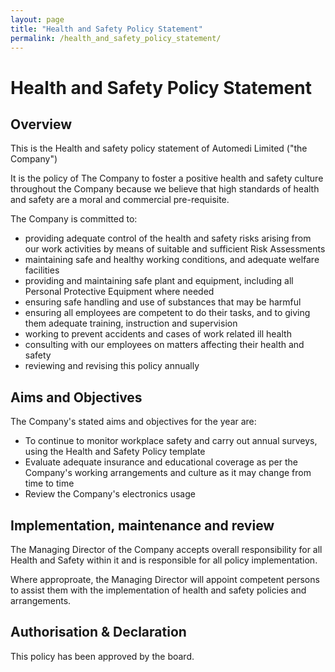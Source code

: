 ```yaml
---
layout: page
title: "Health and Safety Policy Statement"
permalink: /health_and_safety_policy_statement/
---
```

# Health and Safety Policy Statement

## Overview

This is the Health and safety policy statement of Automedi Limited (&quot;the Company&quot;)

It is the policy of The Company to foster a positive health and safety culture throughout the Company because we believe that high standards of health and safety are a moral and commercial pre-requisite.

The Company is committed to:

- providing adequate control of the health and safety risks arising from our work activities by means of suitable and sufficient Risk Assessments
- maintaining safe and healthy working conditions, and adequate welfare facilities
- providing and maintaining safe plant and equipment, including all Personal Protective Equipment where needed
- ensuring safe handling and use of substances that may be harmful
- ensuring all employees are competent to do their tasks, and to giving them adequate training, instruction and supervision
- working to prevent accidents and cases of work related ill health
- consulting with our employees on matters affecting their health and safety
- reviewing and revising this policy annually

## Aims and Objectives

The Company&#39;s stated aims and objectives for the year are:

* To continue to monitor workplace safety and carry out annual surveys, using the Health and Safety Policy template
* Evaluate adequate insurance and educational coverage as per the Company's working arrangements  and culture as it may change from time to time
* Review the Company's electronics usage

## Implementation, maintenance and review

The Managing Director of the Company accepts overall responsibility for all Health and Safety within it and is responsible for all policy implementation.

Where approproate, the Managing Director will appoint competent persons to assist them with the implementation of health and safety policies and arrangements.

## Authorisation & Declaration
This policy has been approved by the board.
